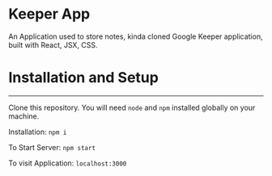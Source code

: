 # Keeper App

An Application used to store notes, kinda cloned Google Keeper application, built with React, JSX, CSS.

# Installation and Setup
------------------------
Clone this repository. You will need `node` and `npm` installed globally on your machine.

Installation: `npm i`

To Start Server: `npm start`

To visit Application: `localhost:3000`

